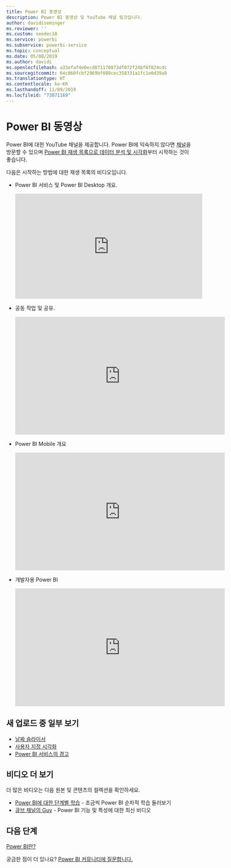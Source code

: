 ```yaml
---
title: Power BI 동영상
description: Power BI 동영상 및 YouTube 채널 링크입니다.
author: davidiseminger
ms.reviewer: ''
ms.custom: seodec18
ms.service: powerbi
ms.subservice: powerbi-service
ms.topic: conceptual
ms.date: 05/08/2019
ms.author: davidi
ms.openlocfilehash: a33efaf4e0ecd871170873df072f24bf8f824cdc
ms.sourcegitcommit: 64c860fcbf2969bf089cec358331a1fc1e0d39a8
ms.translationtype: HT
ms.contentlocale: ko-KR
ms.lasthandoff: 11/09/2019
ms.locfileid: "73871169"
---
```

# <a name="power-bi-videos"></a>Power BI 동영상
Power BI에 대한 YouTube 채널을 제공합니다. Power BI에 익숙하지 않다면 [채널](https://www.youtube.com/user/mspowerbi/videos)을 방문할 수 있으며 [Power BI 재생 목록으로 데이터 분석 및 시각화](https://www.youtube.com/playlist?list=PL1N57mwBHtN0JFoKSR0n-tBkUJHeMP2cP)부터 시작하는 것이 좋습니다.

다음은 시작하는 방법에 대한 재생 목록의 비디오입니다.

* Power BI 서비스 및 Power BI Desktop 개요.
  
  <iframe width="500" height="281" src="https://www.youtube.com/embed/l2wy4XgQIu0" frameborder="0" allowfullscreen></iframe>
* 공동 작업 및 공유.
  
  <iframe width="560" height="315" src="https://www.youtube.com/embed/5DABLeJzQYM" frameborder="0" allow="autoplay; encrypted-media" allowfullscreen></iframe>
* Power BI Mobile 개요
  
  <iframe width="560" height="315" src="https://www.youtube.com/embed/07uBWhaCo78" frameborder="0" allow="autoplay; encrypted-media" allowfullscreen></iframe>

* 개발자용 Power BI
  <iframe width="560" height="315" src="https://www.youtube.com/embed/47uXJW1GIUY" frameborder="0" allow="autoplay; encrypted-media" allowfullscreen></iframe>  

## <a name="watch-some-of-our-new-uploads"></a>새 업로드 중 일부 보기
* [날짜 슬라이서](https://youtu.be/V7i82ZZm0vw)
* [사용자 지정 시각화](https://youtu.be/d-rXAJ3_uAo)
* [Power BI 서비스의 경고](https://youtu.be/JbL2-HJ8clE)

## <a name="more-videos"></a>비디오 더 보기
더 많은 비디오는 다음 원본 및 콘텐츠의 컬렉션을 확인하세요.

* [Power BI에 대한 단계별 학습](https://powerbi.microsoft.com/guided-learning/) - 조금씩 Power BI 순차적 학습 둘러보기
* [큐브 채널의 Guy](https://www.youtube.com/channel/UCFp1vaKzpfvoGai0vE5VJ0w) - Power BI 기능 및 특성에 대한 최신 비디오

## <a name="next-steps"></a>다음 단계
[Power BI란?](fundamentals/power-bi-overview.md)

궁금한 점이 더 있나요? [Power BI 커뮤니티에 질문합니다.](https://community.powerbi.com/)

